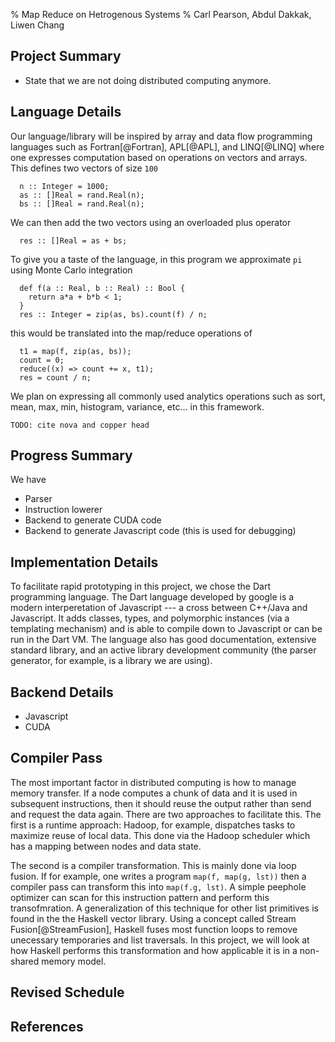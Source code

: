 % Map Reduce on Hetrogenous Systems
% Carl Pearson, Abdul Dakkak, Liwen Chang

## Project Summary

* State that we are not doing distributed computing anymore.

## Language Details

Our language/library will be inspired by array and data flow programming languages such as Fortran[@Fortran], APL[@APL], and LINQ[@LINQ] where
  one expresses computation based on operations on vectors and arrays.
This defines two vectors of size `100`

      n :: Integer = 1000;
      as :: []Real = rand.Real(n);
      bs :: []Real = rand.Real(n); 

We can then add the two vectors using an overloaded plus operator

      res :: []Real = as + bs;

To give you a taste of the language, in this program we approximate `pi` using Monte Carlo integration

      def f(a :: Real, b :: Real) :: Bool {
        return a*a + b*b < 1;
      }
      res :: Integer = zip(as, bs).count(f) / n;

this would be translated into the map/reduce operations of 

      t1 = map(f, zip(as, bs));
      count = 0;
      reduce((x) => count += x, t1);
      res = count / n;

We plan on expressing all commonly used analytics operations such as sort, mean, max, min, histogram, variance, etc...
  in this framework.


`TODO: cite nova and copper head`

## Progress Summary

We have 

* Parser
* Instruction lowerer
* Backend to generate CUDA code
* Backend to generate Javascript code (this is used for debugging)


## Implementation Details

To facilitate rapid prototyping in this project, we chose the Dart
  programming language.
The Dart language developed by google is a modern interperetation of
  Javascript --- a cross between C++/Java and Javascript.
It adds classes, types, and polymorphic instances (via a templating mechanism)
  and is able to compile down to Javascript or can be run in the Dart VM.
The language also has good documentation, extensive standard library,
  and an active library development community
  (the parser generator, for example, is a library we are using).



## Backend Details

* Javascript
* CUDA

## Compiler Pass

The most important factor in distributed computing is how to manage
  memory transfer.
If a node computes a chunk of data and it is used in subsequent instructions, then it should reuse the output rather than send and request the data again.
There are two approaches to facilitate this.
The first is a runtime approach: Hadoop, for example, dispatches
  tasks to maximize reuse of local data.
This done via the Hadoop scheduler which has a mapping between nodes and data 
  state.

The second is a compiler transformation.
This is mainly done via loop fusion.
If for example, one writes a program `map(f, map(g, lst))` then a compiler pass
  can transform this into `map(f.g, lst)`.
A simple peephole optimizer can scan for this instruction pattern and
  perform this transofmration.
A generalization of this technique for other list primitives is found in the 
  the Haskell vector library.
Using a concept called Stream Fusion[@StreamFusion], Haskell
  fuses most function loops to remove unecessary
  temporaries and list traversals.
In this project, we will look at how Haskell performs this transformation and
  how applicable it is in a non-shared memory model.

## Revised Schedule

## References

